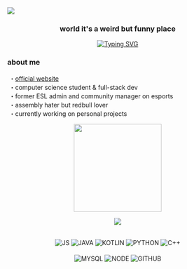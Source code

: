 <img src="https://cdn.discordapp.com/attachments/1005910757763993640/1032834510821269584/ezgif.com-gif-maker.gif">

### <p align='center'>world it's a weird but funny place</p>
<div align="center">

[![Typing SVG](https://readme-typing-svg.herokuapp.com?color=ADBAC2&background=FF000000&center=true&lines=stay+tuned+for+new+realeases)](https://git.io/typing-svg)
</div>

###  about me
&nbsp;・<a href='https://neast.xyz/'>official website</a><br>
&nbsp;・computer science student & full-stack dev <br> 
&nbsp;・former ESL admin and community manager on esports <br>
&nbsp;・assembly hater but redbull lover <br>
&nbsp;・currently working on personal projects

<p align='center'>
<img src="https://media.giphy.com/media/TEnXkcsHrP4YedChhA/giphy.gif" width="200" height="200" frameBorder="0" class="giphy-embed" allowFullScreen></img></p>

<div align='center'>

![](https://komarev.com/ghpvc/?username=ghostneast&color=blue)
<div>
<!-- LANG TECH -->
<div align="center" valign="top"><br> 
  <img align="center" alt="JS" src="https://img.shields.io/badge/JavaScript-323330?style=for-the-badge&logo=javascript&logoColor=F7DF1E">
  <img align="center" alt="JAVA" src="https://img.shields.io/badge/Java-323330?style=for-the-badge&logo=java&logoColor=white">
  <img align="center" alt="KOTLIN" src="https://img.shields.io/badge/Kotlin-0095D5?&style=for-the-badge&logo=kotlin&logoColor=white">
  <img align="center" alt="PYTHON"  src="https://img.shields.io/badge/Python-14354C?style=for-the-badge&logo=python&logoColor=white">
  <img align="center" alt="C++"  src="https://img.shields.io/badge/C%2B%2B-00599C?style=for-the-badge&logo=c%2B%2B&logoColor=white"><br><br>
  <img align="center" alt="MYSQL" src="https://img.shields.io/badge/MySQL-00000F?style=for-the-badge&logo=mysql&logoColor=white">
  <img align="center" alt="NODE" src="https://img.shields.io/badge/Node.js-43853D?style=for-the-badge&logo=node.js&logoColor=white">

  <img align="center" alt="GITHUB" src="https://img.shields.io/badge/GitHub-22272e?style=for-the-badge&logo=github&logoColor=white">
</div><br>
<!-- END LANG TECH-->


